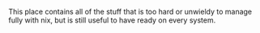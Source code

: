 This place contains all of the stuff that is too hard or unwieldy to manage fully with nix, but is still useful to have ready on every system.
